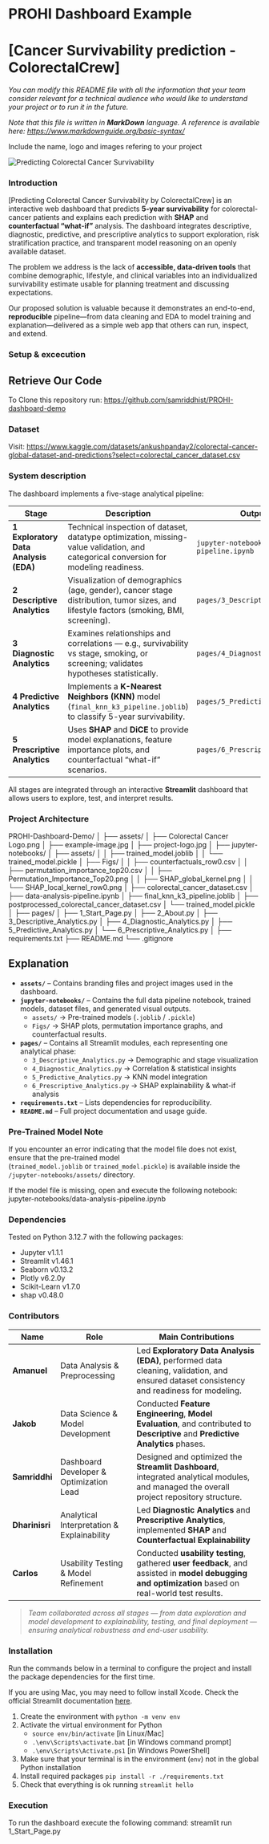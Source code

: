 # PROHI Dashboard Example

# [Cancer Survivability prediction - ColorectalCrew]

_You can modify this README file with all the information that your team consider relevant for a technical audience who would like to understand your project or to run it in the future._

_Note that this file is written in **MarkDown** language. A reference is available here: <https://www.markdownguide.org/basic-syntax/>_

Include the name, logo and images refering to your project



![Predicting Colorectal Cancer Survivability](./assets/project-logo.jpg)

### Introduction

[Predicting Colorectal Cancer Survivability by ColorectalCrew] is an interactive web dashboard that predicts **5-year survivability** for colorectal-cancer patients and explains each prediction with **SHAP** and **counterfactual “what-if”** analysis. The dashboard integrates descriptive, diagnostic, predictive, and prescriptive analytics to support exploration, risk stratification practice, and transparent model reasoning on an openly available dataset.

The problem we address is the lack of **accessible, data-driven tools** that combine demographic, lifestyle, and clinical variables into an individualized survivability estimate usable for planning treatment and discussing expectations.

Our proposed solution is valuable because it demonstrates an end-to-end, **reproducible** pipeline—from data cleaning and EDA to model training and explanation—delivered as a simple web app that others can run, inspect, and extend.

### Setup & excecution

  ##  Retrieve Our Code

To Clone this repository run: https://github.com/samriddhist/PROHI-dashboard-demo

### Dataset
  Visit: https://www.kaggle.com/datasets/ankushpanday2/colorectal-cancer-global-dataset-and-predictions?select=colorectal_cancer_dataset.csv


### System description
The dashboard implements a five-stage analytical pipeline:

| Stage | Description | Output / File |
|--------|-------------|----------------|
| **1 Exploratory Data Analysis (EDA)** | Technical inspection of dataset, datatype optimization, missing-value validation, and categorical conversion for modeling readiness. | `jupyter-notebooks/data-analysis-pipeline.ipynb` |
| **2 Descriptive Analytics** | Visualization of demographics (age, gender), cancer stage distribution, tumor sizes, and lifestyle factors (smoking, BMI, screening). | `pages/3_Descriptive_Analytics.py` |
| **3 Diagnostic Analytics** | Examines relationships and correlations — e.g., survivability vs stage, smoking, or screening; validates hypotheses statistically. | `pages/4_Diagnostic_Analytics.py` |
| **4 Predictive Analytics** | Implements a **K-Nearest Neighbors (KNN)** model (`final_knn_k3_pipeline.joblib`) to classify 5-year survivability. | `pages/5_Predictive_Analytics.py` |
| **5 Prescriptive Analytics** | Uses **SHAP** and **DiCE** to provide model explanations, feature importance plots, and counterfactual “what-if” scenarios. | `pages/6_Prescriptive_Analytics.py` |

All stages are integrated through an interactive **Streamlit** dashboard that allows users to explore, test, and interpret results.

###  Project Architecture
PROHI-Dashboard-Demo/
│
├── assets/
│ ├── Colorectal Cancer Logo.png
│ ├── example-image.jpg
│ ├── project-logo.jpg
│
├── jupyter-notebooks/
│ ├── assets/
│ │ ├── trained_model.joblib
│ │ └── trained_model.pickle
│ ├── Figs/
│ │ ├── counterfactuals_row0.csv
│ │ ├── permutation_importance_top20.csv
│ │ ├── Permutation_Importance_Top20.png
│ │ ├── SHAP_global_kernel.png
│ │ └── SHAP_local_kernel_row0.png
│ ├── colorectal_cancer_dataset.csv
│ ├── data-analysis-pipeline.ipynb
│ ├── final_knn_k3_pipeline.joblib
│ ├── postprocessed_colorectal_cancer_dataset.csv
│ └── trained_model.pickle
│
├── pages/
│ ├── 1_Start_Page.py
│ ├── 2_About.py
│ ├── 3_Descriptive_Analytics.py
│ ├── 4_Diagnostic_Analytics.py
│ ├── 5_Predictive_Analytics.py
│ └── 6_Prescriptive_Analytics.py
│
├── requirements.txt
├── README.md
└── .gitignore

  ##  Explanation

- **`assets/`** – Contains branding files and project images used in the dashboard.  
- **`jupyter-notebooks/`** – Contains the full data pipeline notebook, trained models, dataset files, and generated visual outputs.  
  - `assets/` → Pre-trained models (`.joblib` / `.pickle`)  
  - `Figs/` → SHAP plots, permutation importance graphs, and counterfactual results.  
- **`pages/`** – Contains all Streamlit modules, each representing one analytical phase:
  - `3_Descriptive_Analytics.py` → Demographic and stage visualization  
  - `4_Diagnostic_Analytics.py` → Correlation & statistical insights  
  - `5_Predictive_Analytics.py` → KNN model integration  
  - `6_Prescriptive_Analytics.py` → SHAP explainability & what-if analysis  
- **`requirements.txt`** – Lists dependencies for reproducibility.  
- **`README.md`** – Full project documentation and usage guide.  

###  Pre-Trained Model Note

If you encounter an error indicating that the model file does not exist, ensure that the pre-trained model  
(`trained_model.joblib` or `trained_model.pickle`) is available inside the `/jupyter-notebooks/assets/` directory.

If the model file is missing, open and execute the following notebook: jupyter-notebooks/data-analysis-pipeline.ipynb


### Dependencies

Tested on Python 3.12.7 with the following packages:
  - Jupyter v1.1.1
  - Streamlit v1.46.1
  - Seaborn v0.13.2
  - Plotly v6.2.0y
  - Scikit-Learn v1.7.0
  - shap v0.48.0


### Contributors

| Name | Role | Main Contributions |
|------|------|--------------------|
| **Amanuel** | Data Analysis & Preprocessing | Led **Exploratory Data Analysis (EDA)**, performed data cleaning, validation, and ensured dataset consistency and readiness for modeling. |
| **Jakob** | Data Science & Model Development | Conducted **Feature Engineering**, **Model Evaluation**, and contributed to **Descriptive** and **Predictive Analytics** phases. |
| **Samriddhi** | Dashboard Developer & Optimization Lead | Designed and optimized the **Streamlit Dashboard**, integrated analytical modules, and managed the overall project repository structure. |
| **Dharinisri** | Analytical Interpretation & Explainability | Led **Diagnostic Analytics** and **Prescriptive Analytics**, implemented **SHAP** and **Counterfactual Explainability** |
| **Carlos** | Usability Testing & Model Refinement | Conducted **usability testing**, gathered **user feedback**, and assisted in **model debugging and optimization** based on real-world test results. |

> *Team  collaborated across all stages — from data exploration and model development to explainability, testing, and final deployment — ensuring analytical robustness and end-user usability.*

### Installation

Run the commands below in a terminal to configure the project and install the package dependencies for the first time.

If you are using Mac, you may need to follow install Xcode. Check the official Streamlit documentation [here](https://docs.streamlit.io/get-started/installation/command-line#prerequisites). 

1. Create the environment with `python -m venv env`
2. Activate the virtual environment for Python
   - `source env/bin/activate` [in Linux/Mac]
   - `.\env\Scripts\activate.bat` [in Windows command prompt]
   - `.\env\Scripts\Activate.ps1` [in Windows PowerShell]
3. Make sure that your terminal is in the environment (`env`) not in the global Python installation
4. Install required packages `pip install -r ./requirements.txt`
5. Check that everything is ok running `streamlit hello`

### Execution

To run the dashboard execute the following command:
streamlit run 1_Start_Page.py

 


